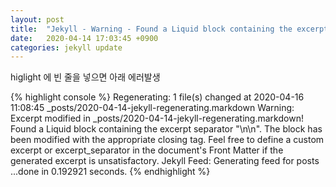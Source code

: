 ```yaml
---
layout: post
title:  "Jekyll - Warning - Found a Liquid block containing the excerpt separator"
date:   2020-04-14 17:03:45 +0900
categories: jekyll update
---
```


higlight 에 빈 줄을 넣으면 아래 에러발생

{% highlight console %}
Regenerating: 1 file(s) changed at 2020-04-16 11:08:45
                    _posts/2020-04-14-jekyll-regenerating.markdown
           Warning: Excerpt modified in _posts/2020-04-14-jekyll-regenerating.markdown!
                    Found a Liquid block containing the excerpt separator "\n\n".
                    The block has been modified with the appropriate closing tag.
                    Feel free to define a custom excerpt or excerpt_separator in the
                    document's Front Matter if the generated excerpt is unsatisfactory.
       Jekyll Feed: Generating feed for posts
                    ...done in 0.192921 seconds.
{% endhighlight %}

